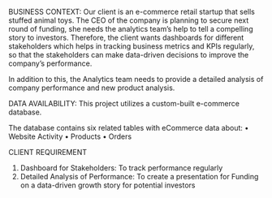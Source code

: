 BUSINESS CONTEXT:
Our client is an e-commerce retail startup that sells stuffed animal toys. The CEO of the company is planning to secure next round of funding, she needs the analytics team’s help to tell a compelling story to investors. Therefore, the client wants dashboards for different stakeholders which helps in tracking business metrics and KPIs regularly, so that the stakeholders can make data-driven decisions to improve the company’s performance.

In addition to this, the Analytics team needs to provide a detailed analysis of company performance and new product analysis.

DATA AVAILABILITY:
This project utilizes a custom-built e-commerce database. 

The database contains six related tables with eCommerce data about:
• Website Activity
• Products
• Orders

CLIENT REQUIREMENT
1. Dashboard for Stakeholders: To track performance regularly
2. Detailed Analysis of Performance: To create a presentation for Funding on a data-driven growth story for potential investors
